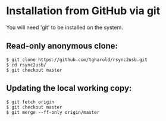 Installation from GitHub via git
=============

You will need 'git' to be installed on the system.

Read-only anonymous clone:
------
    $ git clone https://github.com/tgharold/rsync2usb.git
    $ cd rsync2usb/
    $ git checkout master

Updating the local working copy:
------
    $ git fetch origin
    $ git checkout master
    $ git merge --ff-only origin/master


